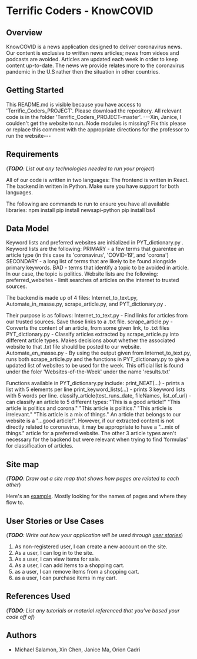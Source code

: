 # Terrific Coders - KnowCOVID


## Overview

KnowCOVID is a news application designed to deliver coronavirus news. Our content
is exclusive to written news articles; news from videos and podcasts are avoided.
Articles are updated each week in order to keep content up-to-date. The news
we provide relates more to the coronavirus pandemic in the U.S rather then
the situation in other countries. 


## Getting Started
This README.md is visible because you have access to 'Terrific_Coders_PROJECT'.
Please download the repository. All relevant code is in the folder 
'Terrific_Coders_PROJECT-master'. ---Xin, Janice, I coulden't get the
website to run. Node modules is missing? Fix this please or replace this
comment with the appropriate directions for the professor to run the
website---


## Requirements

(___TODO__: List out any technologies needed to run your project_)

All of our code is written in two languages:
The frontend is written in React.
The backend in written in Python.
Make sure you have support for both languages.

The following are commands to run to ensure you have all available
libraries:
npm install
pip install newsapi-python
pip install bs4


## Data Model

Keyword lists and preferred websites are initialized in PYT_dictionary.py .
Keyword lists are the following:
PRIMARY   - a few terms that guarentee an article type (in this case its 'coronavirus', 'COVID-19', and 'corona')
SECONDARY - a long list of terms that are likely to be found alongside primary keywords.
BAD       - terms that identify a topic to be avoided in article. In our case, the topic is politics.
Website lists are the following:
preferred_websites - limit searches of articles on the internet to trusted sources.

The backend is made up of 4 files: 
Internet_to_text.py, Automate_in_masse.py, scrape_article.py, and PYT_dictionary.py .

Their purpose is as follows:
Internet_to_text.py - Find links for articles from our trusted sources. Save those
                      links to a .txt file.
scrape_article.py -   Converts the content of an article, from some given link, to
                      .txt files
PYT_dictionary.py -   Classify articles extracted by scrape_article.py into 
                      different article types. Makes decisions about whether
                      the associated website to that .txt file should be 
                      posted to our website.
Automate_en_masse.py - By using the output given from Internet_to_text.py, runs
                       both scrape_article.py and the functions in PYT_dictionary.py
                       to give a updated list of websites to be used for the week.
                       This official list is found under the foler 
                       'Websites-of-the-Week' under the name 'results.txt'
                       
Functions available in PYT_dictionary.py include:
print_NEAT(...) - prints a list with 5 elements per line
print_keyword_lists(...) - prints 3 keyword lists with 5 words per line.
classify_article(test_runs_date, fileNames, list_of_url) - 
                           can classify an article to 5 different types:
                           "This is a good article!"
                           "This article is politics and corona."
                           "This article is politics."
                           "This article is irrelevant."
                           "This article is a mix of things."
                           An article that belongs to our website is a
                           "...good article!". However, if our extracted
                           content is not directly related to coronavirus,
                           it may be appropriate to have a "...mix of things."
                           article for a preferred website. The other 3 
                           article types aren't necessary for the backend
                           but were relevant when trying to find 'formulas'
                           for classification of articles.

 

## Site map

(___TODO__: Draw out a site map that shows how pages are related to each other_)

Here's an [example](https://www.kauligmedia.com/media/1589/sitemap-01.jpg). Mostly looking for the names of pages and where they flow to.

## User Stories or Use Cases

(___TODO__: Write out how your application will be used through [user stories](http://en.wikipedia.org/wiki/User_story#Format)_)

1. As non-registered user, I can create a new account on the site.
2. As a user, I can log in to the site.
3. As a user, I can view items for sale.
4. As a user, I can add items to a shopping cart.
5. as a user, I can remove items from a shopping cart.
6. as a user, I can purchase items in my cart.

## References Used

(___TODO__: List any tutorials or material referenced that you've based your code off of_)

## Authors
- Michael Salamon, Xin Chen, Janice Ma, Orion Cadri
